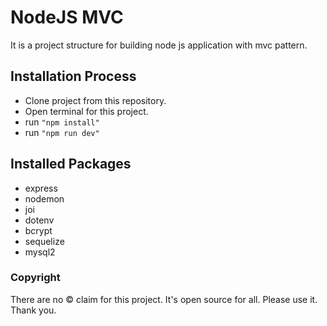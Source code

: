 # NodeJS MVC

It is a project structure for building node js application with mvc pattern.

## Installation Process

- Clone project from this repository.
- Open terminal for this project.
- run <code>"npm install"</code>
- run <code>"npm run dev"</code>

## Installed Packages

- express
- nodemon
- joi
- dotenv
- bcrypt
- sequelize
- mysql2

### Copyright
There are no © claim for this project. It's open source for all. Please use it. Thank you.